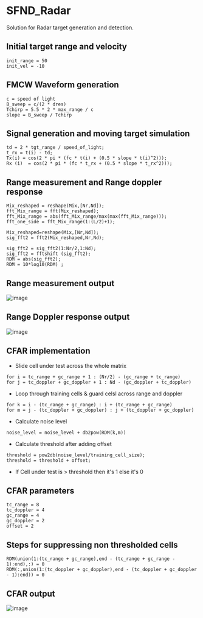 # SFND_Radar
Solution for Radar target generation and detection.

## Initial target range and velocity
```
init_range = 50
init_vel = -10
```

## FMCW Waveform generation
```
c = speed of light
B_sweep = c/(2 * dres)
Tchirp = 5.5 * 2 * max_range / c
slope = B_sweep / Tchirp
```

## Signal generation and moving target simulation
```
td = 2 * tgt_range / speed_of_light;
t_rx = t(i) - td;
Tx(i) = cos(2 * pi * (fc * t(i) + (0.5 * slope * t(i)^2)));
Rx (i)  = cos(2 * pi * (fc * t_rx + (0.5 * slope * t_rx^2)));
```

## Range measurement and Range doppler response
```
Mix_reshaped = reshape(Mix,[Nr,Nd]);
fft_Mix_range = fft(Mix_reshaped);
fft_Mix_range = abs(fft_Mix_range/max(max(fft_Mix_range)));
fft_one_side = fft_Mix_range(1:(L/2)+1);

Mix_reshaped=reshape(Mix,[Nr,Nd]);
sig_fft2 = fft2(Mix_reshaped,Nr,Nd);

sig_fft2 = sig_fft2(1:Nr/2,1:Nd);
sig_fft2 = fftshift (sig_fft2);
RDM = abs(sig_fft2);
RDM = 10*log10(RDM) ;
```
## Range measurement output
![image](https://user-images.githubusercontent.com/40438231/159948158-9fe7a9a4-6d94-4c77-9c8a-ec9e94dca6b8.png)


## Range Doppler response output
![image](https://user-images.githubusercontent.com/40438231/159948012-c5720bf7-3277-485e-bc13-f8e7423c34d3.png)


## CFAR implementation
* Slide cell under test across the whole matrix
```
for i = tc_range + gc_range + 1 : (Nr/2) - (gc_range + tc_range)
for j = tc_doppler + gc_doppler + 1 : Nd - (gc_doppler + tc_doppler)
```
* Loop through training cells & guard celsl across range and doppler
```
for k = i - (tc_range + gc_range) : i + (tc_range + gc_range)
for m = j - (tc_doppler + gc_doppler) : j + (tc_doppler + gc_doppler)
```
* Calculate noise level
```
noise_level = noise_level + db2pow(RDM(k,m))
```
* Calculate threshold after adding offset
```
threshold = pow2db(noise_level/training_cell_size);
threshold = threshold + offset;
```
* If Cell under test is > threshold then it's 1 else it's 0

## CFAR parameters
```
tc_range = 8
tc_doppler = 4
gc_range = 4
gc_doppler = 2
offset = 2
```

## Steps for suppressing non thresholded cells
```
RDM(union(1:(tc_range + gc_range),end - (tc_range + gc_range - 1):end),:) = 0
RDM(:,union(1:(tc_doppler + gc_doppler),end - (tc_doppler + gc_doppler - 1):end)) = 0
```
## CFAR output
![image](https://user-images.githubusercontent.com/40438231/159947807-53c9c963-4ce3-433b-b225-5c3967431a70.png)
